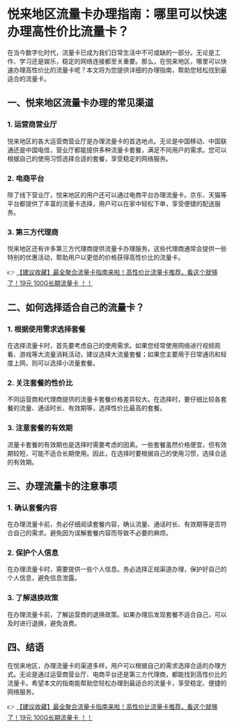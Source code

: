 # 悦来地区流量卡办理指南：哪里可以快速办理高性价比流量卡？

在当今数字化时代，流量卡已成为我们日常生活中不可或缺的一部分。无论是工作、学习还是娱乐，稳定的网络连接都至关重要。那么，在悦来地区，哪里可以快速办理高性价比的流量卡呢？本文将为您提供详细的办理指南，帮助您轻松找到最适合的流量卡。

## 一、悦来地区流量卡办理的常见渠道

### 1. 运营商营业厅
悦来地区的各大运营商营业厅是办理流量卡的首选地点。无论是中国移动、中国联通还是中国电信，营业厅都能提供多种流量卡套餐，满足不同用户的需求。您可以根据自己的使用习惯选择合适的套餐，享受稳定的网络服务。

### 2. 电商平台
除了线下营业厅，悦来地区的用户还可以通过电商平台办理流量卡。京东、天猫等平台都提供了丰富的流量卡选择，用户可以在家中轻松下单，享受便捷的配送服务。

### 3. 第三方代理商
悦来地区还有许多第三方代理商提供流量卡办理服务。这些代理商通常会提供一些特别的优惠活动，帮助用户以更低的价格获得高性价比的流量卡。

👉 [【建议收藏】最全聚合流量卡指南来啦！高性价比流量卡推荐，看这个就够了！19元 100G长期流量卡 ！！](https://bit.ly/Liuliangka)

## 二、如何选择适合自己的流量卡？

### 1. 根据使用需求选择套餐
在选择流量卡时，首先要考虑自己的使用需求。如果您经常使用网络进行视频观看、游戏等大流量消耗活动，建议选择大流量套餐；如果您主要用于日常通讯和轻度上网，则可以选择小流量套餐。

### 2. 关注套餐的性价比
不同运营商和代理商提供的流量卡套餐价格差异较大。在选择时，要仔细比较各套餐的流量、通话时长、有效期等，选择性价比最高的套餐。

### 3. 注意套餐的有效期
流量卡套餐的有效期也是选择时需要考虑的因素。一些套餐虽然价格便宜，但有效期较短，可能不适合长期使用。因此，在选择时要根据自己的使用习惯，选择合适的有效期。

## 三、办理流量卡的注意事项

### 1. 确认套餐内容
在办理流量卡前，务必仔细阅读套餐内容，确认流量、通话时长、有效期等是否符合自己的需求。避免因为误解套餐内容而导致不必要的麻烦。

### 2. 保护个人信息
在办理流量卡时，需要提供一些个人信息。务必选择正规渠道办理，保护好自己的个人信息，避免信息泄露。

### 3. 了解退换政策
在办理流量卡前，了解运营商的退换政策。如果办理后发现套餐不适合自己，可以及时进行退换，避免浪费。

## 四、结语

在悦来地区，办理流量卡的渠道多样，用户可以根据自己的需求选择合适的办理方式。无论是通过运营商营业厅、电商平台还是第三方代理商，都能找到高性价比的流量卡。希望本文的指南能帮助您轻松办理到最适合的流量卡，享受稳定、便捷的网络服务。

👉 [【建议收藏】最全聚合流量卡指南来啦！高性价比流量卡推荐，看这个就够了！19元 100G长期流量卡 ！！](https://bit.ly/Liuliangka)